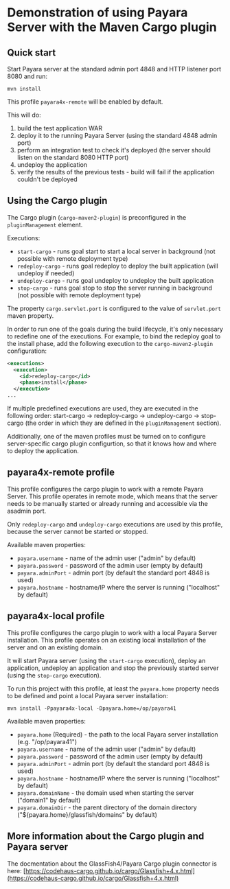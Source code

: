 # Demonstration of using Payara Server with the Maven Cargo plugin

## Quick start

Start Payara server at the standard admin port 4848 and HTTP listener port 8080 and run:

```
mvn install
```

This profile `payara4x-remote` will be enabled by default.

This will do:

1. build the test application WAR
2. deploy it to the running Payara Server (using the standard 4848 admin port)
3. perform an integration test to check it's deployed (the server should listen on the standard 8080 HTTP port)
4. undeploy the application
5. verify the results of the previous tests - build will fail if the application couldn't be deployed

## Using the Cargo plugin

The Cargo plugin (`cargo-maven2-plugin`) is preconfigured in the `pluginManagement` element.

Executions:
 - `start-cargo` - runs goal start to start a local server in background (not possible with remote deployment type)
 - `redeploy-cargo` - runs goal redeploy to deploy the built application (will undeploy if needed)
 - `undeploy-cargo` - runs goal undeploy to undeploy the built application
 - `stop-cargo` - runs goal stop to stop the server running in background (not possible with remote deployment type)

The property `cargo.servlet.port` is configured to the value of `servlet.port` maven property.

In order to run one of the goals during the build lifecycle, it's only necessary to redefine one of the executions. For example, to bind the redeploy goal to the install phase, add the following execution to the `cargo-maven2-plugin` configuration:

```xml
<executions>
  <execution>
    <id>redeploy-cargo</id>
    <phase>install</phase>
  </execution>
...
```

If multiple predefined executions are used, they are executed in the following order: start-cargo -> redeploy-cargo -> undeploy-cargo -> stop-cargo (the order in which they are defined in the `pluginManagement` section).

Additionally, one of the maven profiles must be turned on to configure server-specific cargo plugin configurtion, so that it knows how and where to deploy the application.

## payara4x-remote profile

This profile configures the cargo plugin to work with a remote Payara Server. This profile operates in remote mode, which means that the server needs to be manually started or already running and accessible via the asadmin port.

Only `redeploy-cargo` and `undeploy-cargo` executions are used by this profile, because the server cannot be started or stopped.

Available maven properties:

 - `payara.username` - name of the admin user ("admin" by default)
 - `payara.password` - password of the admin user (empty by default)
 - `payara.adminPort` - admin port (by default the standard port 4848 is used)
 - `payara.hostname` - hostname/IP where the server is running ("localhost" by default)

## payara4x-local profile

This profile configures the cargo plugin to work with a local Payara Server installation. This profile operates on an existing local installation of the server and on an existing domain.

It will start Payara server (using the `start-cargo` execution), deploy an application, undeploy an application and stop the previously started server (using the `stop-cargo` execution).

To run this project with this profile, at least the `payara.home` property needs to be defined and point a local Payara server installation:

```
mvn install -Ppayara4x-local -Dpayara.home=/op/payara41
```

Available maven properties:
 
 - `payara.home` (Required) - the path to the local Payara server installation (e.g. "/op/payara41")
 - `payara.username` - name of the admin user ("admin" by default)
 - `payara.password` - password of the admin user (empty by default)
 - `payara.adminPort` - admin port (by default the standard port 4848 is used)
 - `payara.hostname` - hostname/IP where the server is running ("localhost" by default)
 - `payara.domainName` - the domain used when starting the server ("domain1" by default)
 - `payara.domainDir` - the parent directory of the domain directory ("${payara.home}/glassfish/domains" by default)


## More information about the Cargo plugin and Payara server

The docmentation about the GlassFish4/Payara Cargo plugin connector is here: [https://codehaus-cargo.github.io/cargo/Glassfish+4.x.html](https://codehaus-cargo.github.io/cargo/Glassfish+4.x.html)